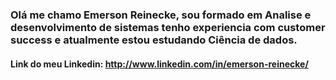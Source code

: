 ### Olá me chamo Emerson Reinecke, sou formado em Analise e desenvolvimento de sistemas tenho experiencia com customer success e atualmente estou estudando Ciência de dados.

#### Link do meu Linkedin: http://www.linkedin.com/in/emerson-reinecke/
